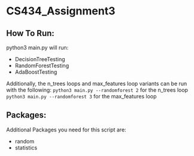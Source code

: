 # CS434_Assignment3

## How To Run:

python3 main.py will run:
  * DecisionTreeTesting
  * RandomForestTesting
  * AdaBoostTesting
  
Additionally, the n_trees loops and max_features loop variants can be run with the following:
  ```python3 main.py --randomforest 2``` for the n_trees loop
  ```python3 main.py --randomforest 3``` for the max_features loop
  
## Packages:
  Additional Packages you need for this script are:
  * random
  * statistics
